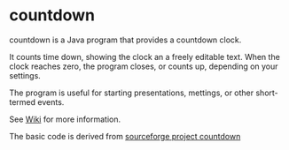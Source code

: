 # countdown

countdown is a Java program that provides a countdown clock.

It counts time down, showing the clock an a freely editable text. When the clock reaches zero, the program closes, or counts up, depending on your settings.

The program is useful for starting presentations, mettings, or other short-termed events.

See [Wiki](wiki/Home) for more information.

The basic code is derived from [sourceforge project countdown](http://sourceforge.net/projects/countdown/)


